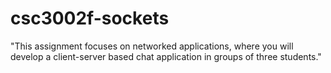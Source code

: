 # csc3002f-sockets
"This assignment focuses on networked applications, where you will develop a client-server based chat application in groups of three students."
